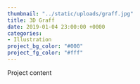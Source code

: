 ```yaml
---
thumbnail: "../static/uploads/graff.jpg"
title: 3D Graff
date: 2019-01-04 23:00:00 +0000
categories:
- Illustration
project_bg_color: "#000"
project_fg_color: "#fff"
---
```

Project content